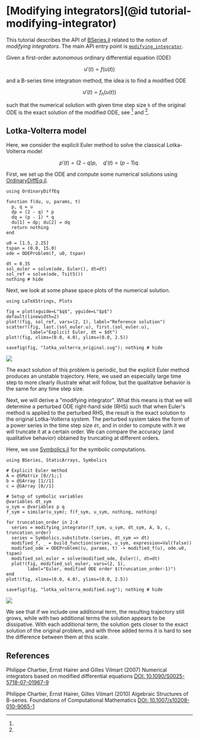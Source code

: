 # [Modifying integrators](@id tutorial-modifying-integrator)

This tutorial describes the API of
[BSeries.jl](https://github.com/ranocha/BSeries.jl)
related to the notion of *modifying integrators*. The main API entry point is
[`modifying_integrator`](@ref).

Given a first-order autonomous ordinary differential equation (ODE)

```math
u'(t) = f(u(t))
```

and a B-series time integration method, the idea is to find a modified ODE

```math
u'(t) = f_h(u(t))
```

such that the numerical solution with given time step size ``h`` of the
original ODE is the exact solution of the modified ODE, see
[^ChartierHairerVilmart2007] and [^ChartierHairerVilmart2010].


## Lotka-Volterra model

Here, we consider the explicit Euler method to solve the classical
Lotka-Volterra model

```math
p'(t) = (2 - q) p,
\quad
q'(t) = (p - 1) q.
```

First, we set up the ODE and compute some numerical solutions using
[OrdinaryDiffEq.jl](https://github.com/SciML/OrdinaryDiffEq.jl).

```@example ex:lotka-volterra
using OrdinaryDiffEq

function f(du, u, params, t)
  p, q = u
  dp = (2 - q) * p
  dq = (p - 1) * q
  du[1] = dp; du[2] = dq
  return nothing
end

u0 = [1.5, 2.25]
tspan = (0.0, 15.0)
ode = ODEProblem(f, u0, tspan)

dt = 0.35
sol_euler = solve(ode, Euler(), dt=dt)
sol_ref = solve(ode, Tsit5())
nothing # hide
```

Next, we look at some phase space plots of the numerical solution.

```@example ex:lotka-volterra
using LaTeXStrings, Plots

fig = plot(xguide=L"$q$", yguide=L"$p$")
default(linewidth=2)
plot!(fig, sol_ref, vars=(2, 1), label="Reference solution")
scatter!(fig, last.(sol_euler.u), first.(sol_euler.u),
         label="Explicit Euler, dt = $dt")
plot!(fig, xlims=(0.0, 4.0), ylims=(0.0, 2.5))

savefig(fig, "lotka_volterra_original.svg"); nothing # hide
```

![](lotka_volterra_original.svg)

The exact solution of this problem is periodic, but the explicit Euler method
produces an unstable trajectory. Here, we used an especially large time step to
more clearly illustrate what will follow, but the qualitative behavior is the
same for any time step size.

Next, we will derive a "modifying integrator". What this means is that we will
determine a perturbed ODE right-hand side (RHS) such that when Euler's method
is applied to the perturbed RHS, the result is the exact solution to the
original Lotka-Volterra system. The perturbed system takes the form of a power
series in the time step size `dt`, and in order to compute with it we will
truncate it at a certain order. We can compare the accuracy (and qualitative
behavior) obtained by truncating at different orders.

Here, we use [Symbolics.jl](https://github.com/JuliaSymbolics/Symbolics.jl)
for the symbolic computations.

```@example ex:lotka-volterra
using BSeries, StaticArrays, Symbolics

# Explicit Euler method
A = @SMatrix [0//1;;]
b = @SArray [1//1]
c = @SArray [0//1]

# Setup of symbolic variables
@variables dt_sym
u_sym = @variables p q
f_sym = similar(u_sym); f(f_sym, u_sym, nothing, nothing)

for truncation_order in 2:4
  series = modifying_integrator(f_sym, u_sym, dt_sym, A, b, c, truncation_order)
  series = Symbolics.substitute.(series, dt_sym => dt)
  modified_f, _ = build_function(series, u_sym, expression=Val(false))
  modified_ode = ODEProblem((u, params, t) -> modified_f(u), ode.u0, tspan)
  modified_sol_euler = solve(modified_ode, Euler(), dt=dt)
  plot!(fig, modified_sol_euler, vars=(2, 1),
        label="Euler, modified ODE order $(truncation_order-1)")
end
plot!(fig, xlims=(0.0, 4.0), ylims=(0.0, 2.5))

savefig(fig, "lotka_volterra_modified.svg"); nothing # hide
```

![](lotka_volterra_modified.svg)

We see that if we include one additional term, the resulting trajectory still
grows, while with two additional terms the solution appears to be dissipative.
With each additional term, the solution gets closer to the exact solution of
the original problem, and with three added terms it is hard to see the difference
between them at this scale.


## References

[^ChartierHairerVilmart2007]:
  Philippe Chartier, Ernst Hairer and Gilles Vilmart (2007)
  Numerical integrators based on modified differential equations
  [DOI: 10.1090/S0025-5718-07-01967-9](https://doi.org/10.1090/S0025-5718-07-01967-9)

[^ChartierHairerVilmart2010]:
  Philippe Chartier, Ernst Hairer, Gilles Vilmart (2010)
  Algebraic Structures of B-series.
  Foundations of Computational Mathematics
  [DOI: 10.1007/s10208-010-9065-1](https://doi.org/10.1007/s10208-010-9065-1)
